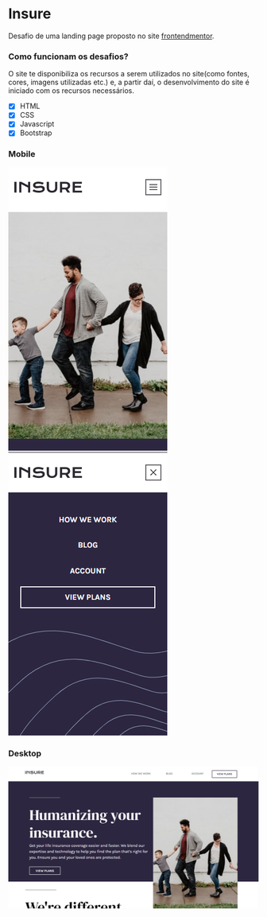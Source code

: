 # Insure
 Desafio de uma landing page proposto no site [frontendmentor](https://www.frontendmentor.io/profile/luizlopes12).
 
### Como funcionam os desafios?
 O site te disponibiliza os recursos a serem utilizados no site(como fontes, cores, imagens utilizadas etc.) e, 
 a partir daí, o desenvolvimento do site é iniciado com os recursos necessários.
 
- [x] HTML
- [x] CSS
- [x] Javascript
- [x] Bootstrap 
 ### Mobile
![imagem mobile](https://github.com/luizlopes12/Insure/blob/main/Screenshot_4.png)
![imagem mobile](https://github.com/luizlopes12/Insure/blob/main/Screenshot_3.png)
### Desktop
![imagem desktop](https://github.com/luizlopes12/Insure/blob/main/Screenshot_1.png)

